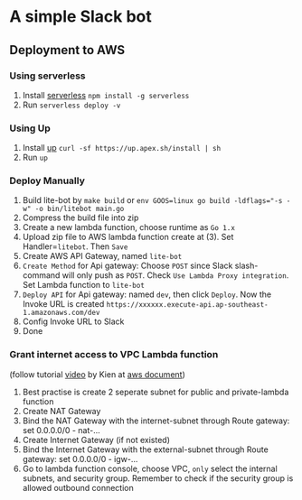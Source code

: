 # A simple Slack bot

## Deployment to AWS

### Using serverless

1. Install [serverless](https://www.google.com) `npm install -g serverless`
2. Run `serverless deploy -v`

### Using Up

1. Install [up](https://up.docs.apex.sh/) `curl -sf https://up.apex.sh/install | sh`
2. Run `up`

### Deploy Manually

1. Build lite-bot by `make build` or `env GOOS=linux go build -ldflags="-s -w" -o bin/litebot main.go`
2. Compress the build file into zip
3. Create a new lambda function, choose runtime as `Go 1.x`
4. Upload zip file to AWS lambda function create at (3). Set Handler=`litebot`. Then `Save`
5. Create AWS API Gateway, named `lite-bot`
6. `Create Method` for Api gateway: Choose `POST` since Slack slash-command will only push as `POST`. Check `Use Lambda Proxy integration`. Set Lambda function to `lite-bot`
7. `Deploy API` for Api gateway: named `dev`, then click `Deploy`. Now the Invoke URL is created `https://xxxxxx.execute-api.ap-southeast-1.amazonaws.com/dev`
8. Config Invoke URL to Slack
9. Done

### Grant internet access to VPC Lambda function

(follow tutorial [video](https://youtu.be/JcRKdEP94jM) by Kien at [aws document](https://aws.amazon.com/premiumsupport/knowledge-center/internet-access-lambda-function/))

1. Best practise is create 2 seperate subnet for public and private-lambda function
2. Create NAT Gateway
3. Bind the NAT Gateway with the internet-subnet through Route gateway: set 0.0.0.0/0 - nat-...
4. Create Internet Gateway (if not existed)
5. Bind the Internet Gateway with the external-subnet through Route gateway: set 0.0.0.0/0 - igw-...
6. Go to lambda function console, choose VPC, `only` select the internal subnets, and security group. Remember to check if the security group is allowed outbound connection
